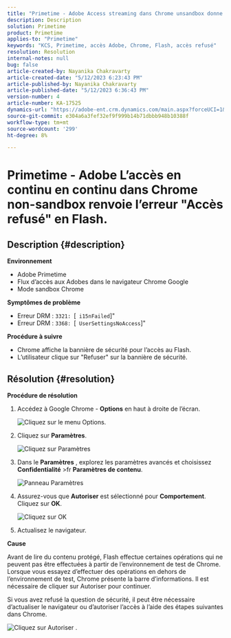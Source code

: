 ```yaml
---
title: "Primetime - Adobe Access streaming dans Chrome unsandbox donne l’erreur \"Accès refusé\" en Flash"
description: Description
solution: Primetime
product: Primetime
applies-to: "Primetime"
keywords: "KCS, Primetime, accès Adobe, Chrome, Flash, accès refusé"
resolution: Resolution
internal-notes: null
bug: false
article-created-by: Nayanika Chakravarty
article-created-date: "5/12/2023 6:23:43 PM"
article-published-by: Nayanika Chakravarty
article-published-date: "5/12/2023 6:36:43 PM"
version-number: 4
article-number: KA-17525
dynamics-url: "https://adobe-ent.crm.dynamics.com/main.aspx?forceUCI=1&pagetype=entityrecord&etn=knowledgearticle&id=3dc20e1f-f2f0-ed11-8849-6045bd006268"
source-git-commit: e304a6a3fef32ef9f999b14b71dbbb948b10388f
workflow-type: tm+mt
source-wordcount: '299'
ht-degree: 8%

---
```


# Primetime - Adobe L’accès en continu en continu dans Chrome non-sandbox renvoie l’erreur &quot;Accès refusé&quot; en Flash.

## Description {#description}


<b>Environnement</b>

- Adobe Primetime
- Flux d’accès aux Adobes dans le navigateur Chrome Google
- Mode sandbox Chrome


<b>Symptômes de problème</b>

- Erreur DRM : `3321: `[` i15nFailed`]&quot;
- Erreur DRM : `3368: `[` UserSettingsNoAccess`]&quot;


<b>Procédure à suivre</b>

- Chrome affiche la bannière de sécurité pour l’accès au Flash.
- L’utilisateur clique sur &quot;Refuser&quot; sur la bannière de sécurité.



## Résolution {#resolution}


<b>Procédure de résolution</b>

1. Accédez à Google Chrome - <b>Options</b> en haut à droite de l’écran.


   ![Cliquez sur le menu Options.](https://helpx.adobe.com/content/dam/help/en/adobe-access/kb/error-3321/jcr%3acontent/main-pars/procedure/proc_par/step_0/step_par/image/setting_menu.png "Cliquez sur le menu Options.")
2. Cliquez sur <b>Paramètres</b>.





   ![Cliquez sur Paramètres](https://helpx.adobe.com/content/dam/help/en/adobe-access/kb/error-3321/jcr%3acontent/main-pars/procedure/proc_par/step_1/step_par/image/3.jpg "Cliquez sur Paramètres")
3. Dans le <b>Paramètres</b> , explorez les paramètres avancés et choisissez <b>Confidentialité</b> >fr <b>Paramètres de contenu</b>.

   ![Panneau Paramètres](https://helpx.adobe.com/content/dam/help/en/adobe-access/kb/error-3321/jcr%3acontent/main-pars/procedure/proc_par/step_2/step_par/image/5.jpg "Panneau Paramètres")
4. Assurez-vous que <b>Autoriser</b> est sélectionné pour <b>Comportement</b>. Cliquez sur <b>OK</b>.





   ![Cliquez sur OK](https://helpx.adobe.com/content/dam/help/en/adobe-access/kb/error-3321/jcr%3acontent/main-pars/procedure/proc_par/step_3/step_par/image/unsandbox_settings.png "Cliquez sur OK")
5. Actualisez le navigateur.


<b>Cause</b>

Avant de lire du contenu protégé, Flash effectue certaines opérations qui ne peuvent pas être effectuées à partir de l’environnement de test de Chrome. Lorsque vous essayez d’effectuer des opérations en dehors de l’environnement de test, Chrome présente la barre d’informations. Il est nécessaire de cliquer sur Autoriser pour continuer.

Si vous avez refusé la question de sécurité, il peut être nécessaire d’actualiser le navigateur ou d’autoriser l’accès à l’aide des étapes suivantes dans Chrome.

![Cliquez sur Autoriser .](https://helpx.adobe.com/content/dam/help/en/adobe-access/kb/error-3321/jcr%3acontent/main-pars/image/chrome_infobar.png "Cliquez sur Autoriser .")
